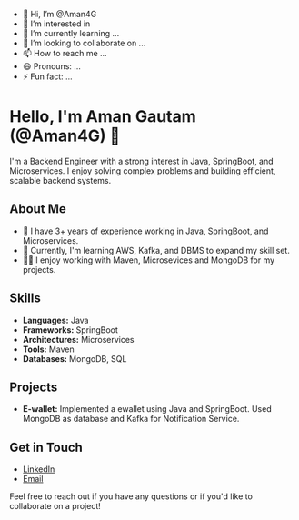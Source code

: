 - 👋 Hi, I’m @Aman4G
- 👀 I’m interested in 
- 🌱 I’m currently learning ...
- 💞️ I’m looking to collaborate on ...
- 📫 How to reach me ...
- 😄 Pronouns: ...
- ⚡ Fun fact: ...

<!---
Aman4G/Aman4G is a ✨ special ✨ repository because its `README.md` (this file) appears on your GitHub profile.
You can click the Preview link to take a look at your changes.
--->

# Hello, I'm Aman Gautam (@Aman4G) 👋

I'm a Backend Engineer with a strong interest in Java, SpringBoot, and Microservices. I enjoy solving complex problems and building efficient, scalable backend systems.

## About Me

- 💼 I have 3+ years of experience working in Java, SpringBoot, and Microservices.
- 🌱 Currently, I'm learning AWS, Kafka, and DBMS to expand my skill set.
- 👨‍💻 I enjoy working with Maven, Microsevices and MongoDB for my projects.

## Skills

- **Languages:** Java
- **Frameworks:** SpringBoot
- **Architectures:** Microservices
- **Tools:** Maven
- **Databases:** MongoDB, SQL

## Projects

- **E-wallet:** Implemented a ewallet using Java and SpringBoot. Used MongoDB as database and Kafka for Notification Service.

## Get in Touch

- [LinkedIn](linkedin.com/in/aman-gautam-1883a4187)
- [Email](mailto:aman9gautam@gmail.com)

Feel free to reach out if you have any questions or if you'd like to collaborate on a project!

